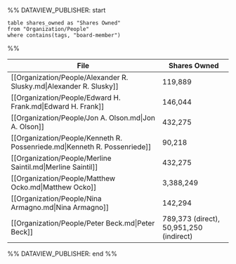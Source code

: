 %% DATAVIEW_PUBLISHER: start
```
table shares_owned as "Shares Owned"
from "Organization/People"
where contains(tags, "board-member")

```

%%

| File                                                                      | Shares Owned                            |
| ------------------------------------------------------------------------- | --------------------------------------- |
| [[Organization/People/Alexander R. Slusky.md\|Alexander R. Slusky]]       | 119,889                                 |
| [[Organization/People/Edward H. Frank.md\|Edward H. Frank]]               | 146,044                                 |
| [[Organization/People/Jon A. Olson.md\|Jon A. Olson]]                     | 432,275                                 |
| [[Organization/People/Kenneth R. Possenriede.md\|Kenneth R. Possenriede]] | 90,218                                  |
| [[Organization/People/Merline Saintil.md\|Merline Saintil]]               | 432,275                                 |
| [[Organization/People/Matthew Ocko.md\|Matthew Ocko]]                     | 3,388,249                               |
| [[Organization/People/Nina Armagno.md\|Nina Armagno]]                     | 142,294                                 |
| [[Organization/People/Peter Beck.md\|Peter Beck]]                         | 789,373 (direct), 50,951,250 (indirect) |

%% DATAVIEW_PUBLISHER: end %%